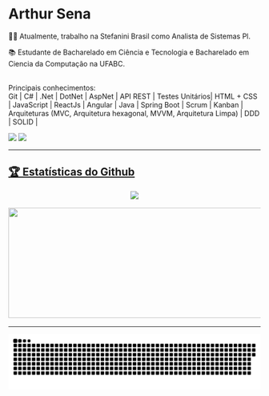 # Arthur Sena
 
🧑‍💻 Atualmente, trabalho na Stefanini Brasil como Analista de Sistemas Pl.

📚 Estudante de Bacharelado em Ciência e Tecnologia e Bacharelado em Ciencia da Computação na UFABC.


<p><br>Principais conhecimentos:<br>
Git | C# | .Net | DotNet | AspNet | API REST | Testes Unitários| HTML + CSS | JavaScript | ReactJs | Angular | Java | Spring Boot | Scrum | Kanban | Arquiteturas (MVC, Arquitetura hexagonal, MVVM, Arquitetura Limpa) | DDD | SOLID |
</p>

 <a href="https://www.linkedin.com/in/arthur-sena-9811861b3/" target="_blank"><img src="https://img.shields.io/badge/-LinkedIn-%230077B5?style=for-the-badge&logo=linkedin&logoColor=white" target="_blank"></a> 
 <a href = "mailto:asassena@yahoo.com.br"><img src="https://img.shields.io/badge/-Gmail-%23333?style=for-the-badge&logo=gmail&logoColor=white" target="_blank"></a>
 
---

<a href="https://github.com/ryo-ma/github-profile-trophy"><h2>🏆 Estatísticas do Github</h2></a>
<div align="center">
  <img src="https://github-profile-trophy.vercel.app/?username=Arthur-Sena&title=Repositories,MultipleLang,Commits,Experience,Followers&margin-w=30&column=-1&theme=onedark">
</div>
  
<p align="center">
  <img width="800" height="220" src="https://streak-stats.demolab.com?user=arthur-sena&theme=highcontrast&hide_border=true&border_radius=5&card_width=800">
</p>

---

<p align="center">
  <img src="assets/github-snake.svg" alt="snake"/>
</p>


<!--
<p align="center">  
  <img src="https://github-readme-stats.vercel.app/api/top-langs/?username=Arthur-Sena&size_weight=0.3&count_weight=0.3&langs_count=10&layout=compact&theme=onedark"/> 
</p>
--> 
